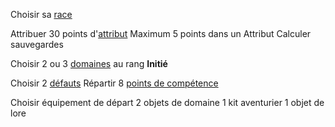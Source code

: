 Choisir sa [race](Races.md)

Attribuer 30 points d'[attribut](Attributs.md)
Maximum 5 points dans un Attribut
Calculer sauvegardes

Choisir 2 ou 3 [domaines](Domaines.md) au rang **Initié**

Choisir 2 [défauts](Défauts)
Répartir 8 [points de compétence](Compétences)

Choisir équipement de départ
2 objets de domaine
1 kit aventurier
1 objet de lore


